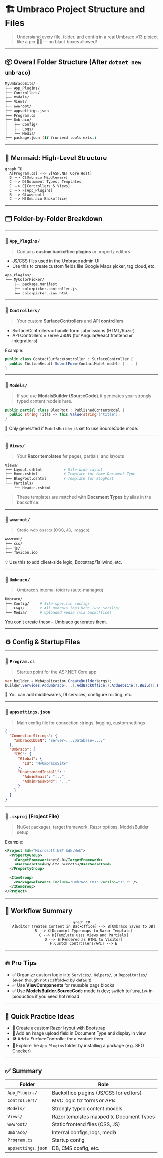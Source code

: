 # 🏗️ Umbraco Project Structure and Files

> Understand every file, folder, and config in a real Umbraco v13 project like a pro 🧠📁 — no black boxes allowed!

---

## 📦 Overall Folder Structure (After `dotnet new umbraco`)

```bash
MyUmbracoSite/
├── App_Plugins/
├── Controllers/
├── Models/
├── Views/
├── wwwroot/
├── appsettings.json
├── Program.cs
├── Umbraco/
│   ├── Config/
│   ├── Logs/
│   └── Media/
├── package.json (if frontend tools exist)
```

---

## 🧠 Mermaid: High-Level Structure

```mermaid
graph TD
  A[Program.cs] --> B[ASP.NET Core Host]
  B --> C[Umbraco Middleware]
  C --> D[Document Types, Templates]
  C --> E[Controllers & Views]
  C --> F[App_Plugins]
  B --> G[wwwroot]
  C --> H[Umbraco Backoffice]
```

---

## 🗂️ Folder-by-Folder Breakdown

---

### 📁 `App_Plugins/`

> Contains **custom backoffice plugins** or property editors

- JS/CSS files used in the Umbraco admin UI
- Use this to create custom fields like Google Maps picker, tag cloud, etc.

```bash
App_Plugins/
└── MyColorPicker/
    ├── package.manifest
    ├── colorpicker.controller.js
    └── colorpicker.view.html
```

---

### 📁 `Controllers/`

> Your custom **SurfaceControllers** and **API controllers**

- SurfaceControllers = handle form submissions (HTML/Razor)
- API Controllers = serve JSON (for Angular/React frontend or integrations)

Example:

```csharp
public class ContactSurfaceController : SurfaceController {
  public IActionResult SubmitForm(ContactModel model) { ... }
}
```

---

### 📁 `Models/`

> If you use **ModelsBuilder (SourceCode)**, it generates your strongly typed content models here.

```csharp
public partial class BlogPost : PublishedContentModel {
  public string Title => this.Value<string>("title");
}
```

📌 Only generated if `ModelsBuilder` is set to use SourceCode mode.

---

### 📁 `Views/`

> Your **Razor templates** for pages, partials, and layouts

```bash
Views/
├── Layout.cshtml          # Site-wide layout
├── Home.cshtml            # Template for Home Document Type
├── BlogPost.cshtml        # Template for BlogPost
└── Partials/
    └── Header.cshtml
```

> These templates are matched with **Document Types** by alias in the backoffice.

---

### 📁 `wwwroot/`

> Static web assets (CSS, JS, images)

```bash
wwwroot/
├── css/
├── js/
└── favicon.ico
```

💡 Use this to add client-side logic, Bootstrap/Tailwind, etc.

---

### 📁 `Umbraco/`

> Umbraco’s internal folders (auto-managed)

```bash
Umbraco/
├── Config/     # Site-specific configs
├── Logs/       # All Umbraco logs here (use Serilog)
└── Media/      # Uploaded media (via backoffice)
```

You don’t create these – Umbraco generates them.

---

## ⚙️ Config & Startup Files

---

### 📄 `Program.cs`

> Startup point for the ASP.NET Core app

```csharp
var builder = WebApplication.CreateBuilder(args);
builder.Services.AddUmbraco(...).AddBackOffice().AddWebsite().Build().Run();
```

📌 You can add middlewares, DI services, configure routing, etc.

---

### 📄 `appsettings.json`

> Main config file for connection strings, logging, custom settings

```json
{
  "ConnectionStrings": {
    "umbracoDbDSN": "Server=...;Database=...;"
  },
  "Umbraco": {
    "CMS": {
      "Global": {
        "Id": "MyUmbracoSite"
      },
      "UnattendedInstall": {
        "AdminEmail": "...",
        "AdminPassword": "..."
      }
    }
  }
}
```

---

### 📄 `.csproj` (Project File)

> NuGet packages, target framework, Razor options, ModelsBuilder setup

Example:

```xml
<Project Sdk="Microsoft.NET.Sdk.Web">
  <PropertyGroup>
    <TargetFramework>net8.0</TargetFramework>
    <UserSecretsId>MySite-Secrets</UserSecretsId>
  </PropertyGroup>

  <ItemGroup>
    <PackageReference Include="Umbraco.Cms" Version="13.*" />
  </ItemGroup>
</Project>
```

---

## 🧠 Workflow Summary

<div align="center">

```mermaid
graph TD
  A[Editor Creates Content in Backoffice] --> B[Umbraco Saves to DB]
  B --> C[Document Type maps to Razor Template]
  C --> D[Template uses Views and Partials]
  D --> E[Rendered as HTML to Visitor]
  F[Custom Controllers/API] --> E
```

</div>

---

## 🔥 Pro Tips

- ✅ Organize custom logic into `Services/`, `Helpers/`, or `Repositories/` (even though not scaffolded by default)
- ✅ Use **ViewComponents** for reusable page blocks
- ✅ Use **ModelsBuilder.SourceCode** mode in dev; switch to `PureLive` in production if you need hot reload

---

## 🧪 Quick Practice Ideas

- 🔧 Create a custom Razor layout with Bootstrap
- 🎨 Add an image upload field in Document Type and display in view
- 🛠️ Add a SurfaceController for a contact form
- 🧰 Explore the `App_Plugins` folder by installing a package (e.g. SEO Checker)

---

## ✅ Summary

| Folder             | Role                                     |
| ------------------ | ---------------------------------------- |
| `App_Plugins/`     | Backoffice plugins (JS/CSS for editors)  |
| `Controllers/`     | MVC logic for forms or APIs              |
| `Models/`          | Strongly typed content models            |
| `Views/`           | Razor templates mapped to Document Types |
| `wwwroot/`         | Static frontend files (CSS, JS)          |
| `Umbraco/`         | Internal configs, logs, media            |
| `Program.cs`       | Startup config                           |
| `appsettings.json` | DB, CMS config, etc.                     |
